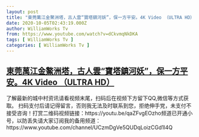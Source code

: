```yaml
---
layout: post
title: "東莞萬江金鰲洲塔，古人雲“寶塔鎮河妖”，保一方平安。4K Video （ULTRA HD）"
date: 2020-10-05T02:43:19.000Z
author: WilliamWorks Tv
from: https://www.youtube.com/watch?v=dCkvmqNkDKA
tags: [ WilliamWorks Tv ]
categories: [ WilliamWorks Tv ]
---
```

<!--1601865799000-->
[東莞萬江金鰲洲塔，古人雲“寶塔鎮河妖”，保一方平安。4K Video （ULTRA HD）](https://www.youtube.com/watch?v=dCkvmqNkDKA)
------

<div>
了解最新的城中村资讯请看视频末尾，扫码后在视频下方留下QQ,微信等方式获取。 扫码支付后请记得留言，否则我无法及时联系到您，拒绝伸手党，未支付不接受咨询！打赏二维码视频链接：https://youtu.be/qaZFvgEOzho频道已开通小号，以防丢失请大家订阅我的备用频道：https://www.youtube.com/channel/UCzmDgVe5QUDqLoizCGd1l4Q
</div>
